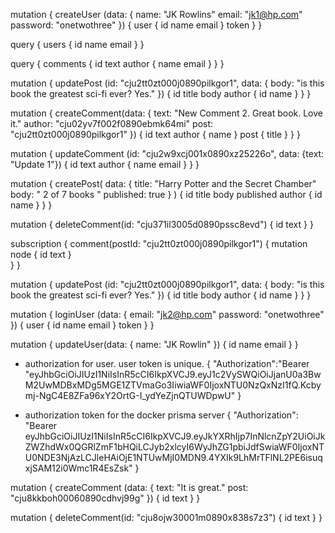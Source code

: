 mutation {
  createUser (data: {
    name: "JK Rowlins"
    email: "jk1@hp.com"
    password: "onetwothree"
  }) {
    user {
      id
    	name
    	email
    }
    token
  }
}

query {
  users {
    id
    name
    email
  }
}

query {
  comments {
    id
    text
    author {
      name
      email
    }
  }
}

mutation {
  updatePost (id: "cju2tt0zt000j0890pilkgor1", data: {
    body: "is this book the greatest sci-fi ever?  Yes."
  }) {
    id
    title
    body
    author {
      id
      name
    }
  }
}

mutation {
  createComment(data: {
    text: "New Comment 2. Great book.  Love it."
    author: "cju02yv7f002f0890ebmk64mi"
    post: "cju2tt0zt000j0890pilkgor1"
  }) {
    id
    text
    author {
      name
    }
    post {
      title
    }
  }
}

mutation {
  updateComment (id: "cju2w9xcj001x0890xz25226o", data: {text: "Update 1"})
  {
    id
    text
    author {
      name
      email
    }
  }
}

mutation {
  createPost(
    data: {
      title: "Harry Potter and the Secret Chamber"
      body: " 2 of 7 books "
      published: true
    }
  ) {
    id
    title
    body
    published
    author {
      id
      name
    }
  }
}

mutation {
  deleteComment(id: "cju371il3005d0890pssc8evd") {
    id
    text
  }
}

subscription {
  comment(postId: "cju2tt0zt000j0890pilkgor1") {
    mutation
		node {
      id
      text
    }    
  }
}

mutation {
  updatePost (id: "cju2tt0zt000j0890pilkgor1", data: {
    body: "is this book the greatest sci-fi ever?  Yes."
  }) {
    id
    title
    body
    author {
      id
      name
    }
  }
}

mutation {
  loginUser (data: {
    email: "jk2@hp.com"
    password: "onetwothree"
  }) {
    user {
      id
      name
      email
    }
    token
  }
}

mutation {
  updateUser(data: {
    name: "JK Rowlin"
  }) {
    id
    name
    email
  }
}

* authorization for user.  user token is unique.
{
"Authorization":"Bearer "eyJhbGciOiJIUzI1NiIsInR5cCI6IkpXVCJ9.eyJ1c2VySWQiOiJjanU0a3BwM2UwMDBxMDg5MGE1ZTVmaGo3IiwiaWF0IjoxNTU0NzQxNzI1fQ.Kcbymj-NgC4E8ZFa96xY2OrtG-I_ydYeZjnQTUWDpwU"
}

* authorization token for the docker prisma server
{
  "Authorization": "Bearer eyJhbGciOiJIUzI1NiIsInR5cCI6IkpXVCJ9.eyJkYXRhIjp7InNlcnZpY2UiOiJkZWZhdWx0QGRlZmF1bHQiLCJyb2xlcyI6WyJhZG1pbiJdfSwiaWF0IjoxNTU0NDE3NjAzLCJleHAiOjE1NTUwMjI0MDN9.4YXIk9LhMrTFlNL2PE6isuqxjSAM12i0Wmc1R4EsZsk"
}

mutation {
	createComment (data: {
    text: "It is great."
    post: "cju8kkboh00060890cdhvj99g"
  })
  {
    id
    text
  }
}

mutation {
  deleteComment(id: "cju8ojw30001m0890x838s7z3") {
    id
    text
  }
}
